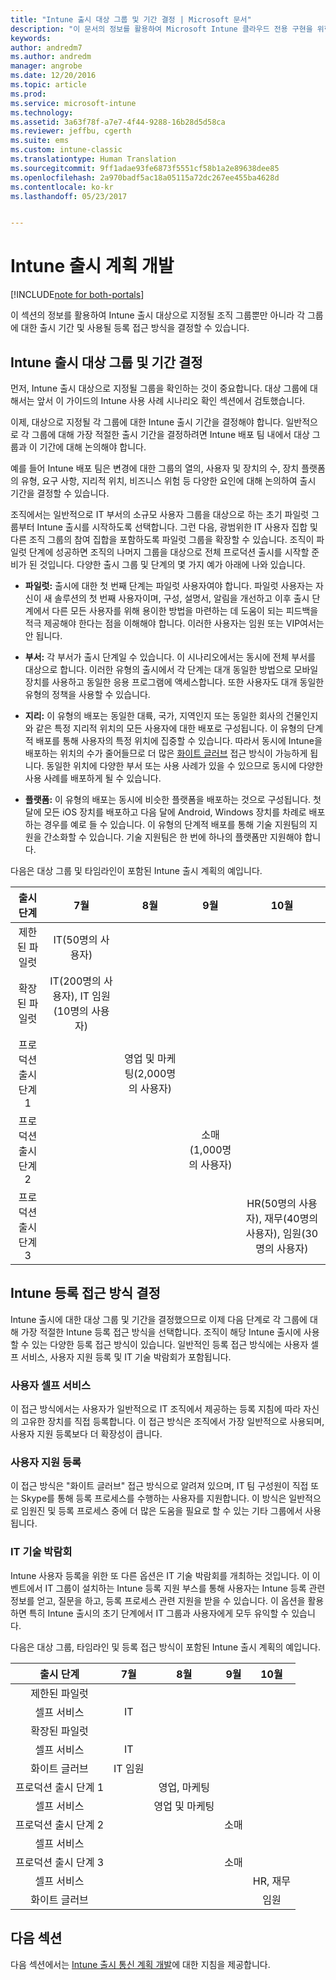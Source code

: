 ```yaml
---
title: "Intune 출시 대상 그룹 및 기간 결정 | Microsoft 문서"
description: "이 문서의 정보를 활용하여 Microsoft Intune 클라우드 전용 구현을 위한 출시 대상 그룹 및 기간을 결정할 수 있습니다."
keywords: 
author: andredm7
ms.author: andredm
manager: angrobe
ms.date: 12/20/2016
ms.topic: article
ms.prod: 
ms.service: microsoft-intune
ms.technology: 
ms.assetid: 3a63f78f-a7e7-4f44-9288-16b28d5d58ca
ms.reviewer: jeffbu, cgerth
ms.suite: ems
ms.custom: intune-classic
ms.translationtype: Human Translation
ms.sourcegitcommit: 9ff1adae93fe6873f5551cf58b1a2e89638dee85
ms.openlocfilehash: 2a970badf5ac18a05115a72dc267ee455ba4628d
ms.contentlocale: ko-kr
ms.lasthandoff: 05/23/2017


---
```


# <a name="develop-an-intune-rollout-plan"></a>Intune 출시 계획 개발

[!INCLUDE[note for both-portals](../includes/note-for-both-portals.md)]

이 섹션의 정보를 활용하여 Intune 출시 대상으로 지정될 조직 그룹뿐만 아니라 각 그룹에 대한 출시 기간 및 사용될 등록 접근 방식을 결정할 수 있습니다.

## <a name="determine-intune-rollout-targeted-groups-and-timeframes"></a>Intune 출시 대상 그룹 및 기간 결정

먼저, Intune 출시 대상으로 지정될 그룹을 확인하는 것이 중요합니다. 대상 그룹에 대해서는 앞서 이 가이드의 Intune 사용 사례 시나리오 확인 섹션에서 검토했습니다.

이제, 대상으로 지정될 각 그룹에 대한 Intune 출시 기간을 결정해야 합니다. 일반적으로 각 그룹에 대해 가장 적절한 출시 기간을 결정하려면 Intune 배포 팀 내에서 대상 그룹과 이 기간에 대해 논의해야 합니다.

예를 들어 Intune 배포 팀은 변경에 대한 그룹의 열의, 사용자 및 장치의 수, 장치 플랫폼의 유형, 요구 사항, 지리적 위치, 비즈니스 위험 등 다양한 요인에 대해 논의하여 출시 기간을 결정할 수 있습니다.

조직에서는 일반적으로 IT 부서의 소규모 사용자 그룹을 대상으로 하는 초기 파일럿 그룹부터 Intune 출시를 시작하도록 선택합니다. 그런 다음, 광범위한 IT 사용자 집합 및 다른 조직 그룹의 참여 집합을 포함하도록 파일럿 그룹을 확장할 수 있습니다. 조직이 파일럿 단계에 성공하면 조직의 나머지 그룹을 대상으로 전체 프로덕션 출시를 시작할 준비가 된 것입니다. 다양한 출시 그룹 및 단계의 몇 가지 예가 아래에 나와 있습니다.

-   **파일럿:** 출시에 대한 첫 번째 단계는 파일럿 사용자여야 합니다. 파일럿 사용자는 자신이 새 솔루션의 첫 번째 사용자이며, 구성, 설명서, 알림을 개선하고 이후 출시 단계에서 다른 모든 사용자를 위해 용이한 방법을 마련하는 데 도움이 되는 피드백을 적극 제공해야 한다는 점을 이해해야 합니다. 이러한 사용자는 임원 또는 VIP여서는 안 됩니다.

-   **부서:** 각 부서가 출시 단계일 수 있습니다. 이 시나리오에서는 동시에 전체 부서를 대상으로 합니다. 이러한 유형의 출시에서 각 단계는 대개 동일한 방법으로 모바일 장치를 사용하고 동일한 응용 프로그램에 액세스합니다. 또한 사용자도 대개 동일한 유형의 정책을 사용할 수 있습니다.

-   **지리:** 이 유형의 배포는 동일한 대륙, 국가, 지역인지 또는 동일한 회사의 건물인지와 같은 특정 지리적 위치의 모든 사용자에 대한 배포로 구성됩니다. 이 유형의 단계적 배포를 통해 사용자의 특정 위치에 집중할 수 있습니다. 따라서 동시에 Intune을 배포하는 위치의 수가 줄어들므로 더 많은 [화이트 글러브](#user-assisted-enrollment) 접근 방식이 가능하게 됩니다. 동일한 위치에 다양한 부서 또는 사용 사례가 있을 수 있으므로 동시에 다양한 사용 사례를 배포하게 될 수 있습니다.

-   **플랫폼:** 이 유형의 배포는 동시에 비슷한 플랫폼을 배포하는 것으로 구성됩니다. 첫 달에 모든 iOS 장치를 배포하고 다음 달에 Android, Windows 장치를 차례로 배포하는 경우를 예로 들 수 있습니다. 이 유형의 단계적 배포를 통해 기술 지원팀의 지원을 간소화할 수 있습니다. 기술 지원팀은 한 번에 하나의 플랫폼만 지원해야 합니다.

다음은 대상 그룹 및 타임라인이 포함된 Intune 출시 계획의 예입니다.

| **출시 단계** | **7월** | **8월** | **9월** | **10월** |
|:---:|:---:|:---:|:---:|:---:|
| 제한된 파일럿 | IT(50명의 사용자) |  |  |  |                                                         
| 확장된 파일럿 | IT(200명의 사용자), IT 임원(10명의 사용자) |  |  |  |                                                         
| 프로덕션 출시 단계 1 |  | 영업 및 마케팅(2,000명의 사용자) |  |  |
| 프로덕션 출시 단계 2 |  |  | 소매(1,000명의 사용자) |  |
| 프로덕션 출시 단계 3 |  |  |  | HR(50명의 사용자), 재무(40명의 사용자), 임원(30명의 사용자) |

## <a name="determine-the-intune-enrollment-approach"></a>Intune 등록 접근 방식 결정

Intune 출시에 대한 대상 그룹 및 기간을 결정했으므로 이제 다음 단계로 각 그룹에 대해 가장 적절한 Intune 등록 접근 방식을 선택합니다. 조직이 해당 Intune 출시에 사용할 수 있는 다양한 등록 접근 방식이 있습니다. 일반적인 등록 접근 방식에는 사용자 셀프 서비스, 사용자 지원 등록 및 IT 기술 박람회가 포함됩니다.

### <a name="user-self-service"></a>사용자 셀프 서비스

이 접근 방식에서는 사용자가 일반적으로 IT 조직에서 제공하는 등록 지침에 따라 자신의 고유한 장치를 직접 등록합니다. 이 접근 방식은 조직에서 가장 일반적으로 사용되며, 사용자 지원 등록보다 더 확장성이 큽니다.

### <a name="user-assisted-enrollment"></a>사용자 지원 등록

이 접근 방식은 "화이트 글러브" 접근 방식으로 알려져 있으며, IT 팀 구성원이 직접 또는 Skype를 통해 등록 프로세스를 수행하는 사용자를 지원합니다. 이 방식은 일반적으로 임원진 및 등록 프로세스 중에 더 많은 도움을 필요로 할 수 있는 기타 그룹에서 사용됩니다.

### <a name="it-tech-fair"></a>IT 기술 박람회

Intune 사용자 등록을 위한 또 다른 옵션은 IT 기술 박람회를 개최하는 것입니다. 이 이벤트에서 IT 그룹이 설치하는 Intune 등록 지원 부스를 통해 사용자는 Intune 등록 관련 정보를 얻고, 질문을 하고, 등록 프로세스 관련 지원을 받을 수 있습니다. 이 옵션을 활용하면 특히 Intune 출시의 초기 단계에서 IT 그룹과 사용자에게 모두 유익할 수 있습니다.

다음은 대상 그룹, 타임라인 및 등록 접근 방식이 포함된 Intune 출시 계획의 예입니다.

| **출시 단계** | **7월** | **8월** | **9월** | **10월** |
|:---:|:---:|:---:|:---:|:---:|
| 제한된 파일럿 |  |  |  |  |                                                         
| 셀프 서비스 | IT |  |  |  |
| 확장된 파일럿 |  |  |  |  |                                                         
| 셀프 서비스 | IT |  |  |  |
| 화이트 글러브 | IT 임원 |  |  |  |
| 프로덕션 출시 단계 1 |  | 영업, 마케팅 |  |  |
| 셀프 서비스 |  | 영업 및 마케팅 |  |  |
| 프로덕션 출시 단계 2 |  |  | 소매 |  |
| 셀프 서비스 |  |  |  |  |
| 프로덕션 출시 단계 3 |  |  | 소매 |  |
| 셀프 서비스 |  |  |  | HR, 재무 |
| 화이트 글러브 |  |  |  | 임원 |

## <a name="next-section"></a>다음 섹션

다음 섹션에서는 [Intune 출시 통신 계획 개발](section-5-develop-a-rollout-communication-plan.md)에 대한 지침을 제공합니다.

